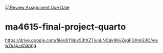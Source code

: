 [![Review Assignment Due Date](https://classroom.github.com/assets/deadline-readme-button-22041afd0340ce965d47ae6ef1cefeee28c7c493a6346c4f15d667ab976d596c.svg)](https://classroom.github.com/a/Qh0zoAkq)
# ma4615-final-project-quarto
https://drive.google.com/file/d/11iIpv53tXZTiunLNCak9KvZsgFGXmG3O/view?usp=sharing